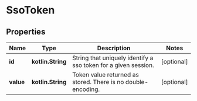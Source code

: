 
# SsoToken

## Properties
Name | Type | Description | Notes
------------ | ------------- | ------------- | -------------
**id** | **kotlin.String** | String that uniquely identify a sso token for a given session. |  [optional]
**value** | **kotlin.String** | Token value returned as stored. There is no double-encoding. |  [optional]



